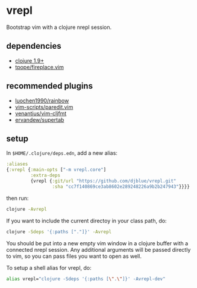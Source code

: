 # vrepl

Bootstrap vim with a clojure nrepl session.

## dependencies 

- [clojure 1.9+](https://clojure.org/guides/getting_started)
- [tpope/fireplace.vim](https://github.com/tpope/vim-fireplace)

## recommended plugins

- [luochen1990/rainbow](https://github.com/luochen1990/rainbow)
- [vim-scripts/paredit.vim](https://github.com/vim-scripts/paredit.vim)
- [venantius/vim-cljfmt](https://github.com/venantius/vim-cljfmt)
- [ervandew/supertab](https://github.com/ervandew/supertab)

## setup

In `$HOME/.clojure/deps.edn`, add a new alias:

```clojure
:aliases
{:vrepl {:main-opts ["-m vrepl.core"]
         :extra-deps
         {vrepl {:git/url "https://github.com/djblue/vrepl.git"                                        
                 :sha "cc7f140869ce3ab8602e289248226a9b2b247943"}}}}
```

then run:


```bash
clojure -Avrepl
```

If you want to include the current directoy in your class path, do:

```bash
clojure -Sdeps '{:paths ["."]}' -Avrepl
```

You should be put into a new empty vim window in a clojure buffer with a
connected nrepl session. Any additional arguments will be passed directly
to vim, so you can pass files you want to open as well.

To setup a shell alias for vrepl, do:

```bash
alias vrepl="clojure -Sdeps '{:paths [\".\"]}' -Avrepl-dev"
```
